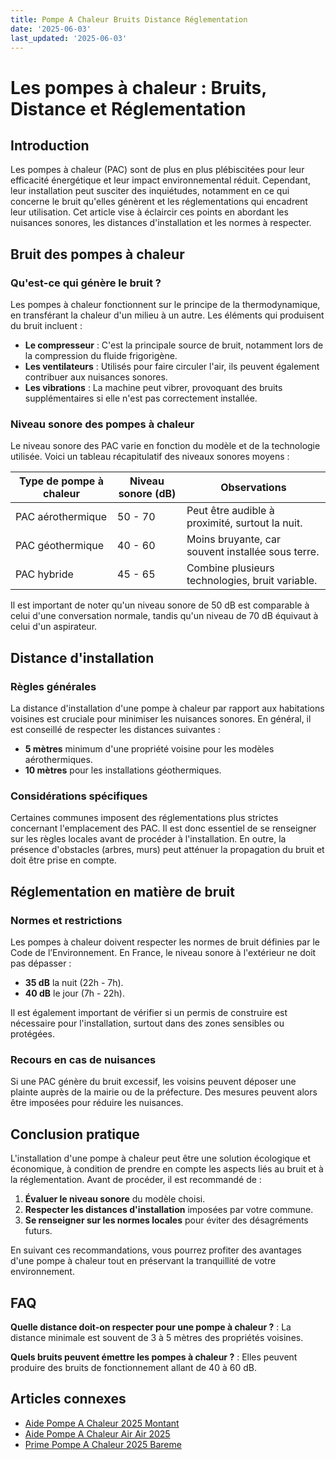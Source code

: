 ```yaml
---
title: Pompe A Chaleur Bruits Distance Réglementation
date: '2025-06-03'
last_updated: '2025-06-03'
---
```


# Les pompes à chaleur : Bruits, Distance et Réglementation

## Introduction

Les pompes à chaleur (PAC) sont de plus en plus plébiscitées pour leur efficacité énergétique et leur impact environnemental réduit. Cependant, leur installation peut susciter des inquiétudes, notamment en ce qui concerne le bruit qu'elles génèrent et les réglementations qui encadrent leur utilisation. Cet article vise à éclaircir ces points en abordant les nuisances sonores, les distances d'installation et les normes à respecter.

## Bruit des pompes à chaleur

### Qu'est-ce qui génère le bruit ?

Les pompes à chaleur fonctionnent sur le principe de la thermodynamique, en transférant la chaleur d'un milieu à un autre. Les éléments qui produisent du bruit incluent :

- **Le compresseur** : C'est la principale source de bruit, notamment lors de la compression du fluide frigorigène.
- **Les ventilateurs** : Utilisés pour faire circuler l'air, ils peuvent également contribuer aux nuisances sonores.
- **Les vibrations** : La machine peut vibrer, provoquant des bruits supplémentaires si elle n'est pas correctement installée.

### Niveau sonore des pompes à chaleur

Le niveau sonore des PAC varie en fonction du modèle et de la technologie utilisée. Voici un tableau récapitulatif des niveaux sonores moyens :

| Type de pompe à chaleur | Niveau sonore (dB) | Observations |
|-------------------------|---------------------|--------------|
| PAC aérothermique       | 50 - 70             | Peut être audible à proximité, surtout la nuit. |
| PAC géothermique        | 40 - 60             | Moins bruyante, car souvent installée sous terre. |
| PAC hybride             | 45 - 65             | Combine plusieurs technologies, bruit variable. |

Il est important de noter qu'un niveau sonore de 50 dB est comparable à celui d'une conversation normale, tandis qu'un niveau de 70 dB équivaut à celui d'un aspirateur.

## Distance d'installation

### Règles générales

La distance d'installation d'une pompe à chaleur par rapport aux habitations voisines est cruciale pour minimiser les nuisances sonores. En général, il est conseillé de respecter les distances suivantes :

- **5 mètres** minimum d'une propriété voisine pour les modèles aérothermiques.
- **10 mètres** pour les installations géothermiques.

### Considérations spécifiques

Certaines communes imposent des réglementations plus strictes concernant l'emplacement des PAC. Il est donc essentiel de se renseigner sur les règles locales avant de procéder à l'installation. En outre, la présence d'obstacles (arbres, murs) peut atténuer la propagation du bruit et doit être prise en compte.

## Réglementation en matière de bruit

### Normes et restrictions

Les pompes à chaleur doivent respecter les normes de bruit définies par le Code de l’Environnement. En France, le niveau sonore à l'extérieur ne doit pas dépasser :

- **35 dB** la nuit (22h - 7h).
- **40 dB** le jour (7h - 22h).

Il est également important de vérifier si un permis de construire est nécessaire pour l'installation, surtout dans des zones sensibles ou protégées.

### Recours en cas de nuisances

Si une PAC génère du bruit excessif, les voisins peuvent déposer une plainte auprès de la mairie ou de la préfecture. Des mesures peuvent alors être imposées pour réduire les nuisances.

## Conclusion pratique

L'installation d'une pompe à chaleur peut être une solution écologique et économique, à condition de prendre en compte les aspects liés au bruit et à la réglementation. Avant de procéder, il est recommandé de :

1. **Évaluer le niveau sonore** du modèle choisi.
2. **Respecter les distances d'installation** imposées par votre commune.
3. **Se renseigner sur les normes locales** pour éviter des désagréments futurs.

En suivant ces recommandations, vous pourrez profiter des avantages d'une pompe à chaleur tout en préservant la tranquillité de votre environnement.

## FAQ
**Quelle distance doit-on respecter pour une pompe à chaleur ?**
: La distance minimale est souvent de 3 à 5 mètres des propriétés voisines.

**Quels bruits peuvent émettre les pompes à chaleur ?**
: Elles peuvent produire des bruits de fonctionnement allant de 40 à 60 dB.

## Articles connexes
- [Aide Pompe A Chaleur 2025 Montant](/aide-pompe-a-chaleur-2025-montant/)
- [Aide Pompe A Chaleur Air Air 2025](/aide-pompe-a-chaleur-air-air-2025/)
- [Prime Pompe A Chaleur 2025 Bareme](/prime-pompe-a-chaleur-2025-bareme/)


<script type="application/ld+json">
{
  "@context": "https://schema.org",
  "@type": "FAQPage",
  "mainEntity": [
    {
      "@type": "Question",
      "name": "Quelle distance doit-on respecter pour une pompe à chaleur ?",
      "acceptedAnswer": {
        "@type": "Answer",
        "text": "La distance minimale est souvent de 3 à 5 mètres des propriétés voisines."
      }
    },
    {
      "@type": "Question",
      "name": "Quels bruits peuvent émettre les pompes à chaleur ?",
      "acceptedAnswer": {
        "@type": "Answer",
        "text": "Elles peuvent produire des bruits de fonctionnement allant de 40 à 60 dB."
      }
    }
  ]
}
</script>